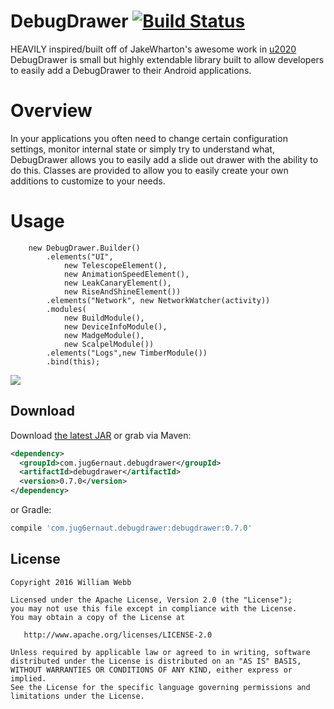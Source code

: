 DebugDrawer [![Build Status](https://travis-ci.org/jug6ernaut/debugdrawer.svg?branch=master)](https://travis-ci.org/jug6ernaut/debugdrawer)
===========

HEAVILY inspired/built off of JakeWharton's awesome work in [u2020](https://github.com/JakeWharton/u2020) DebugDrawer is small but highly extendable library built to allow developers to easily add a DebugDrawer to their Android applications.

Overview
========
In your applications you often need to change certain configuration settings, monitor internal state or simply try to understand what, DebugDrawer allows you to easily add a slide out drawer with the ability to do this. Classes are provided to allow you to easily create your own additions to customize to your needs.
	    
Usage
=====

	    new DebugDrawer.Builder()
			.elements("UI",
				new TelescopeElement(),
				new AnimationSpeedElement(),
				new LeakCanaryElement(),
				new RiseAndShineElement())
			.elements("Network", new NetworkWatcher(activity))
			.modules(
				new BuildModule(),
				new DeviceInfoModule(),
				new MadgeModule(),
				new ScalpelModule())
			.elements("Logs",new TimberModule())
			.bind(this);

![](vid.gif)

Download
--------

Download [the latest JAR][2] or grab via Maven:

```xml
<dependency>
  <groupId>com.jug6ernaut.debugdrawer</groupId>
  <artifactId>debugdrawer</artifactId>
  <version>0.7.0</version>
</dependency>
```
or Gradle:

```groovy
compile 'com.jug6ernaut.debugdrawer:debugdrawer:0.7.0'
```

License
-------

    Copyright 2016 William Webb

    Licensed under the Apache License, Version 2.0 (the "License");
    you may not use this file except in compliance with the License.
    You may obtain a copy of the License at

       http://www.apache.org/licenses/LICENSE-2.0

    Unless required by applicable law or agreed to in writing, software
    distributed under the License is distributed on an "AS IS" BASIS,
    WITHOUT WARRANTIES OR CONDITIONS OF ANY KIND, either express or implied.
    See the License for the specific language governing permissions and
    limitations under the License.
    
    
    
[1]: http://repository.sonatype.org/service/local/artifact/maven/redirect?r=central-proxy&g=com.jug6ernaut&a=debugdrawer&v=LATEST
[2]: http://central.maven.org/maven2/com/jug6ernaut/debugdrawer/0.6.3/debugdrawer-0.6.3.aar
